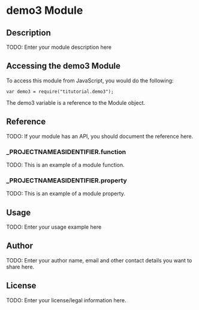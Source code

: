 # demo3 Module

## Description

TODO: Enter your module description here

## Accessing the demo3 Module

To access this module from JavaScript, you would do the following:

	var demo3 = require("titutorial.demo3");

The demo3 variable is a reference to the Module object.	

## Reference

TODO: If your module has an API, you should document
the reference here.

### ___PROJECTNAMEASIDENTIFIER__.function

TODO: This is an example of a module function.

### ___PROJECTNAMEASIDENTIFIER__.property

TODO: This is an example of a module property.

## Usage

TODO: Enter your usage example here

## Author

TODO: Enter your author name, email and other contact
details you want to share here. 

## License

TODO: Enter your license/legal information here.
